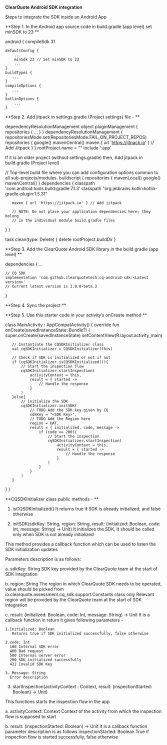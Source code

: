 **ClearQuote Android SDK integration**
 
Steps to integrate the SDK inside an Android App 


**Step 1. In the Android app source code in build.gradle (app level) set minSDK to 23
**

android {
    compileSdk 31

    defaultConfig {
        ...
        minSdk 23 // Set minSDK to 23 
        ...
    }
    buildTypes {
       ...
    }
    compileOptions {
       ...
    }
    kotlinOptions {
        ...
    }


**Step 2. Add jitpack in settings.gradle (Project settings) file - 
**

dependencyResolutionManagement object
pluginManagement {
    repositories {
        ...
    }
}
dependencyResolutionManagement {
    repositoriesMode.set(RepositoriesMode.FAIL_ON_PROJECT_REPOS)
    repositories {
        google()
        mavenCentral()
        maven { url 'https://jitpack.io' } // Add Jitpack
    }
}
rootProject.name = "<your app project name>"
include ':app'

 If it is an older project (without settings.gradle) then, Add jitpack in build.gradle (Project level)
  
// Top-level build file where you can add configuration options common to all sub-projects/modules.
buildscript {
   repositories {
       mavenLocal()
       google()
       mavenCentral()
   }
   dependencies {
       classpath 'com.android.tools.build:gradle:7.1.3'
       classpath "org.jetbrains.kotlin:kotlin-gradle-plugin:1.5.31"

       maven { url 'https://jitpack.io' } // Add jitpack

       // NOTE: Do not place your application dependencies here; they belong
       // in the individual module build.gradle files
   }
}

task clean(type: Delete) {
   delete rootProject.buildDir
}


**Step 3. Add the ClearQuote Android SDK library in the build.gradle (app level)
**  
  
dependencies {
    ...

    // CQ SDK
    implementation 'com.github.clearquotetech:cq-android-sdk:<Latest version>' 
    // Current latest version is 1.0.0-beta.3
}
 
**Step 4. Sync the project
**  
  
**Step 5. Use this starter code in your activity’s onCreate method
**
  
class MainActivity : AppCompatActivity() {
   override fun onCreate(savedInstanceState: Bundle?) {
       super.onCreate(savedInstanceState)
       setContentView(R.layout.activity_main)

       // Instantiate the CQSDKInitializer class
       val cqSDKInitializer = CQSDKInitializer(this)

       // Check if SDK is initialized or not if not
       if (cqSDKInitializer.isCQSDKInitialized()){
           // Start the inspection flow
           cqSDKInitializer.startInspection(
               activityContext = this,
               result = { started ->
                   // Handle the response
               }
           )
       }else{
           // Initialize the SDK
           cqSDKInitializer.initSDK(
               // TODO Add the SDK key given by CQ
               sdkKey = "<SDK Key>",
               // TODO Add the Region here
               region = UAT,
               result = { initialized, code, message ->
                   if (code == 200){
                       // Start the inspection
                       cqSDKInitializer.startInspection(
                           activityContext = this,
                           result = { started ->
                               // Handle the response
                           }
                       )
                   }
               }
           )
       }
   }
}

  
  

**CQSDKInitializer class public methods - 
**
  
1. isCQSDKInitialized()
It returns true if SDK is already initialized, and false otherwise


2. initSDK(sdkKey: String, region: String, result: (initialized: Boolean, code: Int, message: String) -> Unit)
It initializes the SDK, It should be called only when SDK is not already initialized

This method provides a callback function which can be used to listen the SDK initialization updates
	
  Parameters description is as follows:
  
  a. sdkKey: String
  SDK key provided by the ClearQuote team at the start of SDK integration

  b. region: String
  The region in which ClearQuote SDK needs to be operated, value should be picked from io.clearquote.assessment.cq_sdk.support.Constants class only
  Relevant region will be provided by the ClearQuote team at the start of SDK integration

  c. result: (initialized: Boolean, code: Int, message: String) -> Unit
  It is a callback function in return it gives following parameters - 
  
    1.Initialized: Boolean
       Returns true if SDK initialized successfully, false otherwise

    2.code: Int
      100 Internal SDK error
      400 Bad request
      500 Internal server error
      200 SDK initialized successfully
      422 Invalid SDK Key

    3. Message: String
      Error description


3. startInspection(activityContext : Context, result: (inspectionStarted: Boolean) -> Unit)

  This functions starts the inspection flow in the app
  
  a. activityContext:  Context
      Context of the activity from which the inspection flow is supposed to start

  b. result: (inspectionStarted: Boolean) -> Unit
    It is a callback function parameter description is as follows
        inspectionStarted: Boolean
    True if inspection flow is started successfully, false otherwise
  
  
  


  





